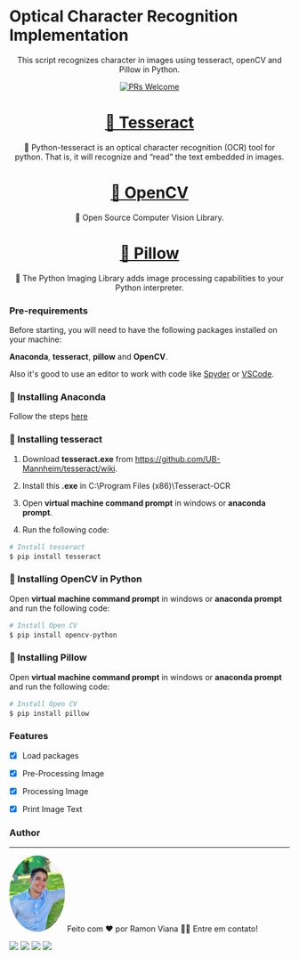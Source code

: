 # Optical Character Recognition Implementation

<p align="center">This script recognizes character in images using tesseract, openCV and Pillow in Python.</p>

<p align="center"> 
  <a href="http://makeapullrequest.com">
    <img src="https://img.shields.io/badge/progress-100%25-brightgreen.svg" alt="PRs Welcome">
  </a>

<h1 align="center">
    <a href="https://pypi.org/project/pytesseract/#:~:text=Python%2Dtesseract%20is%20an%20optical,for%20Google%27s%20Tesseract%2DOCR%20Engine.">🔗 Tesseract</a>
</h1>
<p align="center">🚀 Python-tesseract is an optical character recognition (OCR) tool for python. That is, it will recognize and “read” the text embedded in images.</p>

<h1 align="center">
    <a href="https://pypi.org/project/opencv-python/">🔗 OpenCV</a>
</h1>
<p align="center">🚀 Open Source Computer Vision Library.</p>

<h1 align="center">
    <a href="https://pillow.readthedocs.io/en/stable/">🔗 Pillow</a>
</h1>
<p align="center">🚀 The Python Imaging Library adds image processing capabilities to your Python interpreter.</p>

### Pre-requirements

Before starting, you will need to have the following packages installed on your machine:

**Anaconda**, **tesseract**, **pillow** and **OpenCV**.

Also it's good to use an editor to work with code like [Spyder](https://www.spyder-ide.org/) or [VSCode](https://code.visualstudio.com/).

### 🎲 Installing Anaconda

Follow the steps [here](https://www.google.com/url?sa=t&rct=j&q=&esrc=s&source=web&cd=&ved=2ahUKEwi2j4jL6OL2AhXSD7kGHRZUDVUQFnoECA4QAQ&url=https%3A%2F%2Fdocs.anaconda.com%2Fanaconda%2Finstall%2Findex.html&usg=AOvVaw24D32JKJYK504YtyRlWs5G)

### 🎲 Installing tesseract

1. Download **tesseract.exe** from https://github.com/UB-Mannheim/tesseract/wiki.

2. Install this **.exe** in C:\Program Files (x86)\Tesseract-OCR

3. Open **virtual machine command prompt** in windows or **anaconda prompt**.

4. Run the following code:

```bash
# Install tesseract
$ pip install tesseract
```

### 🎲 Installing OpenCV in Python

Open **virtual machine command prompt** in windows or **anaconda prompt** and run the following code:

```bash
# Install Open CV
$ pip install opencv-python
```
### 🎲 Installing Pillow

Open **virtual machine command prompt** in windows or **anaconda prompt** and run the following code:

```bash
# Install Open CV
$ pip install pillow
```


### Features

- [x] Load packages
- [x] Pre-Processing Image
- [x] Processing Image 
- [x] Print Image Text


### Author
---
<img style="border-radius: 50%;" src="232afa7a-b236-425d-88a1-af394782afbd.png" width="100px;" alt=""/>
Feito com ❤️ por Ramon Viana 👋🏽 Entre em contato!

  <a href = "mailto:ramon.viana.97@hotmail.com"><img src="https://img.shields.io/badge/-Gmail-%23333?style=for-the-badge&logo=gmail&logoColor=white" target="_blank"></a>
  <a href="https://www.linkedin.com/in/ramon-viana-527024158" target="_blank"><img src="https://img.shields.io/badge/-LinkedIn-%230077B5?style=for-the-badge&logo=linkedin&logoColor=white" target="_blank"></a> 
 <a href="https://discord.gg/sAk32qpM" target="_blank"><img src="https://img.shields.io/badge/Discord-7289DA?style=for-the-badge&logo=discord&logoColor=white" target="_blank"></a>
 <a href="https://twitter.com/ramonviana97" target="_blank"><img src="https://img.shields.io/twitter/url?color=red&label=twitter&style=for-the-badge&url=https%3A%2F%2Ftwitter.com%2Framonviana97" target="_blank"></a>
